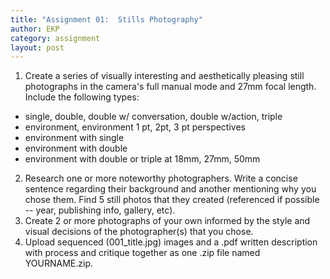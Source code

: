 ```yaml
---
title: "Assignment 01:  Stills Photography"
author: EKP 
category: assignment 
layout: post
---
```


1. Create a series of visually interesting and aesthetically pleasing still photographs in the camera's full manual mode and 27mm focal length. Include the following types:
- single, double, double w/ conversation, double w/action, triple
- environment, environment 1 pt, 2pt, 3 pt perspectives
- environment with single
- environment with double 
- environment with double or triple at 18mm, 27mm, 50mm
2. Research one or more noteworthy photographers.  Write a concise sentence regarding their background and another mentioning why you chose them.  Find 5 still photos that they created (referenced if possible -- year, publishing info, gallery, etc).
3. Create 2 or more photographs of your own informed by the style and visual decisions of the photographer(s) that you chose.
4. Upload sequenced (001_title.jpg) images and a .pdf written description with process and critique together as one .zip file named YOURNAME.zip.


